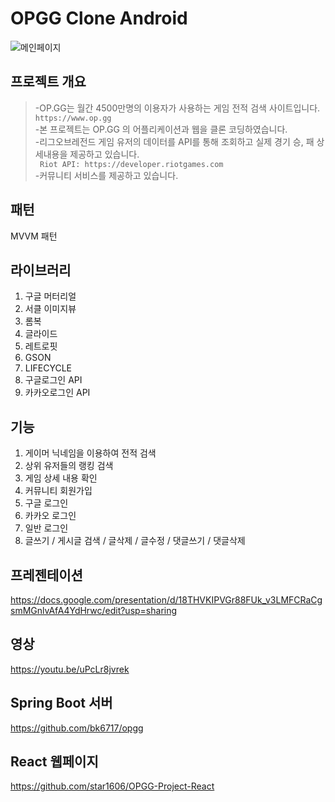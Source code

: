 # OPGG Clone Android



![메인페이지](https://img1.daumcdn.net/thumb/R1280x0/?scode=mtistory2&fname=https%3A%2F%2Fblog.kakaocdn.net%2Fdn%2FAdn7L%2FbtqHXC3R25X%2FAxJ8MV8ckXS4jFdkYS6UXk%2Fimg.png)


## 프로젝트 개요

>-OP.GG는 월간 4500만명의 이용자가 사용하는 게임 전적 검색 사이트입니다. `https://www.op.gg`<br>
>-본 프로젝트는 OP.GG 의 어플리케이션과 웹을 클론 코딩하였습니다.<br>
>-리그오브레전드 게임 유저의 데이터를 API를 통해 조회하고 실제 경기 승, 패 상세내용을 제공하고 있습니다.<br>
>` Riot API: https://developer.riotgames.com` <br>
>-커뮤니티 서비스를 제공하고 있습니다.<br>


## 패턴

MVVM 패턴



## 라이브러리

1. 구글 머터리얼
2. 서클 이미지뷰
3. 롬복
4. 글라이드
5. 레트로핏
6. GSON
7. LIFECYCLE
8. 구글로그인 API
9. 카카오로그인 API





## 기능

1. 게이머 닉네임을 이용하여 전적 검색
2. 상위 유저들의 랭킹 검색
3. 게임 상세 내용 확인
4. 커뮤니티 회원가입
5. 구글 로그인
6. 카카오 로그인
7. 일반 로그인
8. 글쓰기 / 게시글 검색 / 글삭제 / 글수정 / 댓글쓰기 / 댓글삭제 



## 프레젠테이션

https://docs.google.com/presentation/d/18THVKIPVGr88FUk_v3LMFCRaCgsmMGnlvAfA4YdHrwc/edit?usp=sharing



## 영상

https://youtu.be/uPcLr8jvrek



## Spring Boot 서버

https://github.com/bk6717/opgg



## React 웹페이지

https://github.com/star1606/OPGG-Project-React
